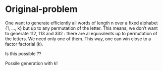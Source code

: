 # Original-problem
One want to generate efficiently all words of length n over a fixed alphabet {1, ..., k} but up to any permutation of the letter. This means, we don’t want to generate 112, 113 and 332 : there are al equivalents up to permutation of the letters. We need only one of them. This way, one can win close to a factor factorial (k).

Is this possible ??

Possile generation with k! 



